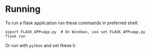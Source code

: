# Running

To run a flask application run these commands in preferred shell:

```shell
export FLASK_APP=app.py  # On Windows, use set FLASK_APP=app.py
flask run
```


Or run with `python` and set these li:

```shell

```
